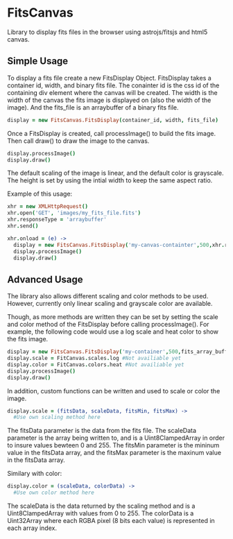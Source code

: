 FitsCanvas
===================

Library to display fits files in the browser using astrojs/fitsjs and html5 canvas.

Simple Usage
---
To display a fits file create a new FitsDisplay Object.  FitsDisplay takes a container id, width, and binary fits file.
The conainter id is the css id of the containing div element where the canvas will be created.
The width is the width of the canvas the fits image is displayed on (also the width of the image).
And the fits_file is an arraybuffer of a binary fits file.
```coffeescript
display = new FitsCanvas.FitsDisplay(container_id, width, fits_file)
```
Once a FitsDisplay is created, call processImage() to build the fits image.
Then call draw() to draw the image to the canvas.
```coffeescript
display.processImage()
display.draw()
```
The default scaling of the image is linear, and the default color is grayscale.
The height is set by using the intial width to keep the same aspect ratio.

Example of this usage:
```coffeescript
xhr = new XMLHttpRequest()
xhr.open('GET', 'images/my_fits_file.fits')
xhr.responseType = 'arraybuffer'  	
xhr.send()

xhr.onload = (e) ->
  display = new FitsCanvas.FitsDisplay('my-canvas-containter',500,xhr.response)
  display.processImage()
  display.draw()
```

Advanced Usage
---
The library also allows different scaling and color methods to be used.
However, currently only linear scaling and grayscale color are available.

Though, as more methods are written they can be set by setting the scale and color method of the FitsDisplay 
before calling processImage(). For example, the following code would use a log scale 
and heat color to show the fits image.
```coffeescript
display = new FitsCanvas.FitsDisplay('my-container',500,fits_array_buffer)
display.scale = FitCanvas.scales.log #Not availiable yet
display.color = FitCanvas.colors.heat #Not availiable yet
display.processImage()
display.draw()
```
In addition, custom functions can be written and used to scale or color the image.
```coffeescript
display.scale = (fitsData, scaleData, fitsMin, fitsMax) ->
  #Use own scaling method here
```
The fitsData parameter is the data from the fits file.  The scaleData parameter is the array being written to, 
and is a Uint8ClampedArray in order to insure values bewteen 0 and 255.  The fitsMin parameter is the 
mininum value in the fitsData array, and the fitsMax parameter is the maxinum value in the fitsData array.

Similary with color:
```coffeescript
display.color = (scaleData, colorData) ->
  #Use own color method here
```
The scaleData is the data returned by the scaling method and is a Uint8ClampedArray with values from 0 to 255.
The colorData is a Uint32Array where each RGBA pixel (8 bits each value) is represented in each array index.
